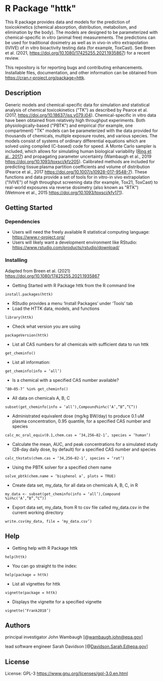 # R Package "httk"

This R package provides data and models for the prediction of toxicokinetics (chemical 
absorption, distribution, metabolism, and elimination by the body). 
The models are designed to be parameterized with chemical-specific in vitro 
(animal free) measurements. The predictions can be used for traditional
dosimetry as well as in vivo-in vitro extrapolation (IVIVE) of in vitro 
bioactivity testing data (for example, ToxCast). See Breen et al. 
(2021, <https://doi.org/10.1080/17425255.2021.1935867>) for a recent review.

This repository is for reporting bugs and contributing enhancements. Installable
files, documentation, and other information can be obtained from
<https://cran.r-project.org/package=httk>. 

## Description

Generic models and chemical-specific data for simulation and
statistical analysis of chemical toxicokinetics ("TK") as
described by Pearce et al. (2017, <https://doi.org/10.18637/jss.v079.i04>).
Chemical-specific in vitro data have been obtained from relatively
high throughput experiments. Both physiologically-based ("PBTK")
and empirical (for example, one compartment) "TK" models can be
parameterized with the data provided for thousands of chemicals,
multiple exposure routes, and various species. The models consist
of systems of ordinary differential equations which are solved
using compiled (C-based) code for speed. A Monte Carlo sampler is
included, which allows for simulating human biological variability
(<a href="https://doi.org/10.1016/j.envint.2017.06.004">Ring et al., 2017</a>)
and propagating parameter uncertainty (Wambaugh et al., 2019 <https://doi.org/10.1093/toxsci/kfz205>). Calibrated methods are
included for predicting tissue:plasma partition coefficients and
volume of distribution
(Pearce et al., 2017 <https://doi.org/10.1007/s10928-017-9548-7>).
These functions and data provide a set of tools for
in vitro-in vivo extrapolation ("IVIVE") of high throughput
screening data (for example, Tox21, ToxCast) to real-world
exposures via reverse dosimetry (also known as "RTK")
(Wetmore et al., 2015 <https://doi.org/10.1093/toxsci/kfv171>).

## Getting Started

### Dependencies

* Users will need the freely available R statistical computing language: <https://www.r-project.org/>
* Users will likely want a development environment like RStudio: <https://www.rstudio.com/products/rstudio/download/>

### Installing

Adapted from Breen et al. (2021) <https://doi.org/10.1080/17425255.2021.1935867>
* Getting Started with R Package httk from the R command line
```
install.packages(httk)
```
* RStudio provides a menu ‘Install Packages’ under ‘Tools’ tab
* Load the HTTK data, models, and functions
```
library(httk)
```
* Check what version you are using 
```
packageVersion(httk)
```
* List all CAS numbers for all chemicals with sufficient data to run httk 
```
get_cheminfo()
```
* List all information: 
```
get_cheminfo(info = ‘all’)
```
* Is a chemical with a specified CAS number available? 
```
‘80–05-7’ %in% get_cheminfo()
```
* All data on chemicals A, B, C 
```
subset(get_cheminfo(info = ‘all’),Compound%in%c(‘A’,”B”,”C”))
```
* Administrated equivalent dose (mg/kg BW/day) to produce 0.1 uM plasma concentration, 0.95
quantile, for a specified CAS number and species
```
calc_mc_oral_equiv(0.1,chem.cas = ‘34,256–82-1’, species = ‘human’)
```
* Calculate the mean, AUC, and peak concentrations for a simulated study (28-day daily dose, by
default) for a specified CAS number and species
```
calc_tkstats(chem.cas = ‘34,256–82-1’, species = ‘rat’)
```
* Using the PBTK solver for a specified chem name 
```
solve_pbtk(chem.name = ‘bisphenol a’, plots = TRUE)
```
* Create data set, my_data, for all data on chemicals A, B, C, in R 
```
my_data <- subset(get_cheminfo(info = ‘all’),Compound %in%c(‘A’,”B”,”C”))
```
* Export data set, my_data, from R to csv file called my_data.csv in the current working directory 
```
write.csv(my_data, file = ‘my_data.csv’)
```



## Help

* Getting help with R Package httk 
```
help(httk)
```
* You can go straight to the index: 
```
help(package = httk)
```
* List all vignettes for httk 
```
vignette(package = httk)
```
* Displays the vignette for a specified vignette 
```
vignette(‘Frank2018’)
```


## Authors

principal investigator John Wambaugh
[@wambaugh.john@epa.gov]

lead software engineer Sarah Davidson
[@Davidson.Sarah.E@epa.gov]

## License

License: GPL-3 <https://www.gnu.org/licenses/gpl-3.0.en.html>
